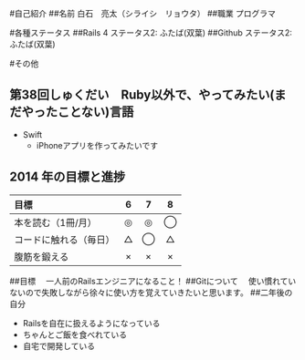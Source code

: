 #自己紹介
##名前
  白石　亮太（シライシ　リョウタ）
##職業
  プログラマ

#各種ステータス
##Rails 4
  ステータス2: ふたば(双葉)
##Github
  ステータス2: ふたば(双葉)

#その他
## 第38回しゅくだい　Ruby以外で、やってみたい(まだやったことない)言語

 - Swift
     - iPhoneアプリを作ってみたいです

## 2014 年の目標と進捗
| 目標 | 6 | 7 | 8 |
| :--- | :-: | :-: | :-: |
| 本を読む（1冊/月） | ◎ | ◎ | ◯ |
| コードに触れる（毎日） | △ | ◯ | △ |
| 腹筋を鍛える | × | × | × |

##目標
　一人前のRailsエンジニアになること！
##Gitについて
　使い慣れていないので失敗しながら徐々に使い方を覚えていきたいと思います。
##二年後の自分
  * Railsを自在に扱えるようになっている
  * ちゃんとご飯を食べれている
  * 自宅で開発している


